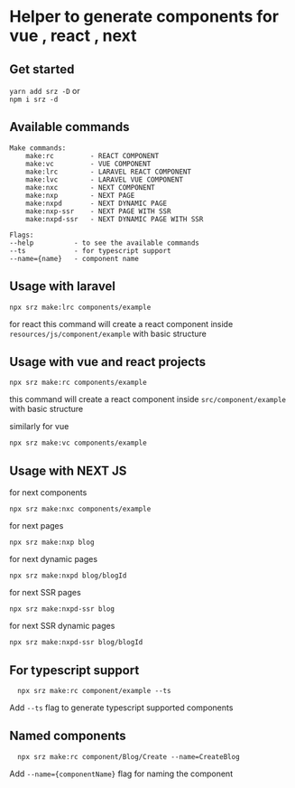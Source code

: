 # Helper to generate components for vue , react , next 

## Get started

``` yarn add srz -D ```  or <br/>
``` npm i srz -d ```


## Available commands 

```
Make commands:
    make:rc         - REACT COMPONENT
    make:vc         - VUE COMPONENT
    make:lrc        - LARAVEL REACT COMPONENT
    make:lvc        - LARAVEL VUE COMPONENT
    make:nxc        - NEXT COMPONENT
    make:nxp        - NEXT PAGE
    make:nxpd       - NEXT DYNAMIC PAGE
    make:nxp-ssr    - NEXT PAGE WITH SSR
    make:nxpd-ssr   - NEXT DYNAMIC PAGE WITH SSR

Flags:
--help          - to see the available commands
--ts            - for typescript support
--name={name}   - component name

```

## Usage with laravel

```
npx srz make:lrc components/example 
``` 
for react
this command will create a react component inside `resources/js/component/example` with basic structure




## Usage with vue and react projects 

```
npx srz make:rc components/example 
```
this command will create a react component inside `src/component/example` with basic structure 

similarly for vue

```
npx srz make:vc components/example 
```



## Usage with NEXT JS

for next components

```
npx srz make:nxc components/example 
```


for next pages

```
npx srz make:nxp blog 
```

for next dynamic pages

```
npx srz make:nxpd blog/blogId
```

for next SSR pages

```
npx srz make:nxpd-ssr blog
```

for next SSR dynamic pages

```
npx srz make:nxpd-ssr blog/blogId
```




## For typescript support

```
  npx srz make:rc component/example --ts
```

Add `--ts` flag to generate typescript supported components





## Named components

```
  npx srz make:rc component/Blog/Create --name=CreateBlog
```

Add `--name={componentName}` flag for naming the component




